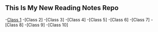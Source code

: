 ## This Is My New Reading Notes Repo

-[Class 1](1_Set_up_your_accounts.md)
-[Class 2]
-[Class 3]
-[Class 4]
-[Class 5]
-[Class 6]
-[Class 7]
-[Class 8]
-[Class 9]
-[Class 10]
